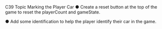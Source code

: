 C39 Topic Marking the Player Car
● Create a reset button at the top of the game to reset the playerCount and gameState. 

● Add some identification to help the player identify their car in the game.